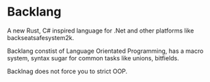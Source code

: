 # Backlang
A new Rust, C# inspired language for .Net and other platforms like backseatsafesystem2k.

Backlang constist of Language Orientated Programming, has a macro system, syntax sugar for common tasks like unions, bitfields.

Backlnag does not force you to strict OOP. 
